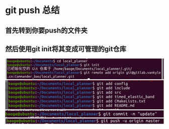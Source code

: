 # git push 总结
## 首先转到你要push的文件夹
## 然后使用git init将其变成可管理的git仓库
![](images/1.jpg)
![](images/2.jpg)
![](images/3.jpg)
![](images/4.jpg)
